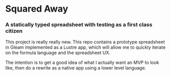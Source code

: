 # Squared Away
### A statically typed spreadsheet with testing as a first class citizen

This project is really really new. This repo contains a prototype
spreadsheet in Gleam implemented as a Lustre app, which will allow 
me to quickly iterate on the formula language and the spreadsheet UX.

The intention is to get a good idea of what I actually want an MVP
to look like, then do a rewrite as a native app using a lower level 
language.
